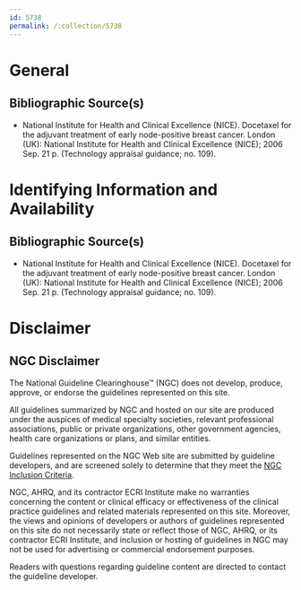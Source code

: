 ```yaml
---
id: 5738
permalink: /:collection/5738
---
```


# General

## Bibliographic Source(s)

- National Institute for Health and Clinical Excellence (NICE). Docetaxel for the adjuvant treatment of early node-positive breast cancer. London (UK): National Institute for Health and Clinical Excellence (NICE); 2006 Sep. 21 p. (Technology appraisal guidance; no. 109).

# Identifying Information and Availability

## Bibliographic Source(s)

- National Institute for Health and Clinical Excellence (NICE). Docetaxel for the adjuvant treatment of early node-positive breast cancer. London (UK): National Institute for Health and Clinical Excellence (NICE); 2006 Sep. 21 p. (Technology appraisal guidance; no. 109).

# Disclaimer

## NGC Disclaimer

The National Guideline Clearinghouse™ (NGC) does not develop, produce, approve, or endorse the guidelines represented on this site.

All guidelines summarized by NGC and hosted on our site are produced under the auspices of medical specialty societies, relevant professional associations, public or private organizations, other government agencies, health care organizations or plans, and similar entities.

Guidelines represented on the NGC Web site are submitted by guideline developers, and are screened solely to determine that they meet the [NGC Inclusion Criteria](/help-and-about/summaries/inclusion-criteria).

NGC, AHRQ, and its contractor ECRI Institute make no warranties concerning the content or clinical efficacy or effectiveness of the clinical practice guidelines and related materials represented on this site. Moreover, the views and opinions of developers or authors of guidelines represented on this site do not necessarily state or reflect those of NGC, AHRQ, or its contractor ECRI Institute, and inclusion or hosting of guidelines in NGC may not be used for advertising or commercial endorsement purposes.

Readers with questions regarding guideline content are directed to contact the guideline developer.

